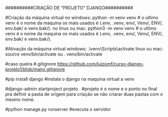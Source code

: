 ##########CRIAÇÃO DE "PROJETO" DJANGO##########

#Criação da máquina virtual
no windows: python -m venv venv # o ultimo venv é o nome da maquina os mais usados é (.env, .venv, env/, Venv/, ENV/, env.bak/ e venv.bak/).
no linux ou mac: python3 -m venv venv # o ultimo venv é o nome da maquina os mais usados é (.env, .venv, env/, Venv/, ENV/, env.bak/ e venv.bak/).

#Ativação da máquina virtual
windows: .\venv\Scripts\activate
linux ou mac: source venv/bin/activate ou . venv/bin/activate

#caso queira #.gitignore
https://github.com/luizomf/curso-django-projeto1/blob/main/.gitignore

#pip install django #instala o django na maquina virtual a venv

#django-admin startproject projeto . #projeto é o nome e o ponto no final pra definir a pasta de origem para criação se não criarar duas pastas com o mesmo nome.

#python manage.py runserver #executa o servidor

